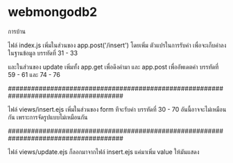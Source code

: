 # webmongodb2
การบ้าน

ไฟล์ index.js
เพิ่มในส่วนของ app.post('/insert')
โดยเพิ่ม ตัวแปรในการรับค่า เพื่อจะเก็บค่าลงในฐานข้อมูล  บรรทัดที่ 31 - 33

และในส่วนของ update เพิ่มทั้ง app.get เพื่อดึงค่ามา  และ app.post เพื่ออัพเดตค่า
บรรทัดที่ 59 - 61 และ 74 - 76

######################################################################################

ไฟล์ views/insert.ejs
เพิ่มในส่วนของ form ทีจะรับค่า  บรรทัดที่ 30 - 70 อันนี้อาจจะไม่เหมือนกัน เพราะการจัดรูปแบบไม่เหมือนกัน

######################################################################################

ไฟล์ views/update.ejs
ก็ลอกมาจากไฟล์ insert.ejs แค่มาเพิ่ม value ให้มันแสดง
